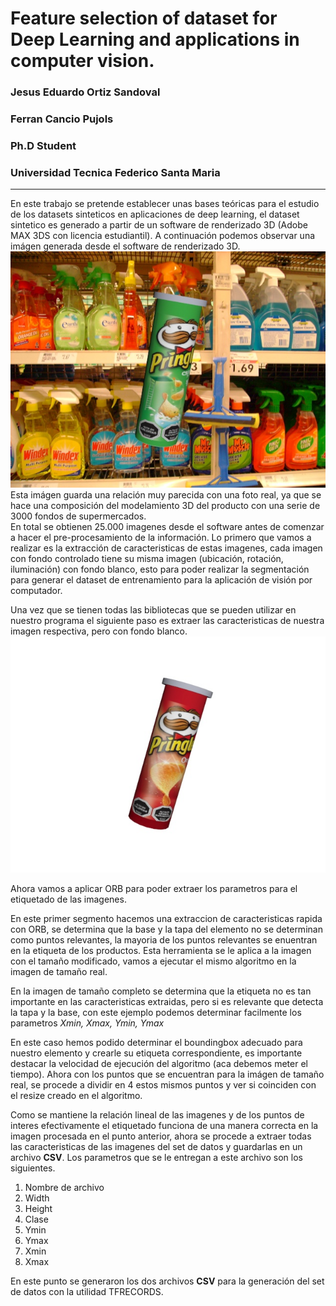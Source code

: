 # Feature selection of dataset for Deep Learning and applications in computer vision.
### Jesus Eduardo Ortiz Sandoval
### Ferran Cancio Pujols
### Ph.D Student
### Universidad Tecnica Federico Santa Maria
---
En este trabajo se pretende establecer unas bases teóricas para el estudio de los datasets sinteticos en aplicaciones de deep learning, el dataset sintetico es generado a partir de un software de renderizado 3D (Adobe MAX 3DS con licencia estudiantil). A continuación podemos observar una imágen generada desde el software de renderizado 3D.
![Papas pringles cebolla)](01.jpg)
Esta imágen guarda una relación muy parecida con una foto real, ya que se hace una composición del modelamiento 3D del producto con una serie de 3000 fondos de supermercados.  
En total se obtienen 25.000 imagenes desde el software antes de comenzar a hacer el pre-procesamiento de la información.
Lo primero que vamos a realizar es la extracción de caracteristicas de estas imagenes, cada imagen con fondo controlado tiene su misma imagen (ubicación, rotación, iluminación) con fondo blanco, esto para poder realizar la segmentación para generar el dataset de entrenamiento para la aplicación de visión por computador.

Una vez que se tienen todas las bibliotecas que se pueden utilizar en nuestro programa el siguiente paso es extraer las caracteristicas de nuestra imagen respectiva, pero con fondo blanco.
![Papas pringles clasicas)](02.jpg)

Ahora vamos a aplicar ORB para poder extraer los parametros para el etiquetado de las imagenes.

En este primer segmento hacemos una extraccion de caracteristicas rapida con ORB, se determina que la base y la tapa del elemento no se determinan como puntos relevantes, la mayoria de los puntos relevantes se enuentran en la etiqueta de los productos. Esta herramienta se le aplica a la imagen con el tamaño modificado, vamos a ejecutar el mismo algoritmo en la imagen de tamaño real.

En la imagen de tamaño completo se determina que la etiqueta no es tan importante en las caracteristicas extraidas, pero si es relevante que detecta la tapa y la base, con este ejemplo podemos determinar facilmente los parametros *Xmin, Xmax, Ymin, Ymax* 

En este caso hemos podido determinar el boundingbox adecuado para nuestro elemento y crearle su etiqueta correspondiente, es importante destacar la velocidad de ejecución del algoritmo (aca debemos meter el tiempo). Ahora con los puntos que se encuentran para la imágen de tamaño real, se procede a dividir en 4 estos mismos puntos y ver si coinciden con el resize creado en el algoritmo.

Como se mantiene la relación lineal de las imagenes y de los puntos de interes efectivamente el etiquetado funciona de una manera correcta en la imagen procesada en el punto anterior, ahora se procede a extraer todas las caracteristicas de las imagenes del set de datos y guardarlas en un archivo **CSV**.
Los parametros que se le entregan a este archivo son los siguientes.
1. Nombre de archivo
2. Width
3. Height
4. Clase
5. Ymin
6. Ymax
7. Xmin
8. Xmax

En este punto se generaron los dos archivos **CSV** para la generación del set de datos con la utilidad TFRECORDS.
